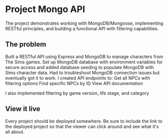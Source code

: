 # Project Mongo API

The project demonstrates working with MongoDB/Mongoose, implementing RESTful principles, and building a functional API with filtering capabilities.

## The problem

Built a RESTful API using Express and MongoDB to manage characters from The Sims games. Set up MongoDB database with environment variables for secure access and added database seeding to populate MongoDB with Sims character data. Had to troubleshoot MongoDB connection issues but eventually got it to work.
I created API endpoints to:
Get all NPCs with filtering options
Find specific NPCs by ID
View API documentation

I also implemented filtering by game version, life stage, and category

## View it live

Every project should be deployed somewhere. Be sure to include the link to the deployed project so that the viewer can click around and see what it's all about.

